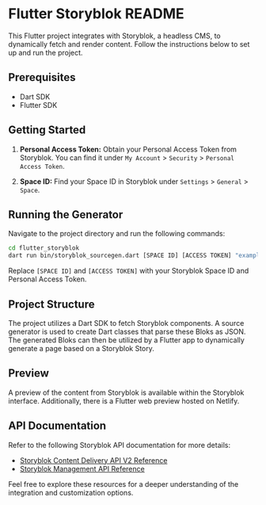 # Flutter Storyblok README

This Flutter project integrates with Storyblok, a headless CMS, to dynamically
fetch and render content. Follow the instructions below to set up and run the
project.

## Prerequisites

- Dart SDK
- Flutter SDK

## Getting Started

1. **Personal Access Token:** Obtain your Personal Access Token from Storyblok.
   You can find it under `My Account` > `Security` > `Personal Access Token`.

2. **Space ID:** Find your Space ID in Storyblok under `Settings` > `General` >
   `Space`.

## Running the Generator

Navigate to the project directory and run the following commands:

```bash
cd flutter_storyblok
dart run bin/storyblok_sourcegen.dart [SPACE ID] [ACCESS TOKEN] "example/lib/bloks.generated.dart"
```

Replace `[SPACE ID]` and `[ACCESS TOKEN]` with your Storyblok Space ID and
Personal Access Token.

## Project Structure

The project utilizes a Dart SDK to fetch Storyblok components. A source
generator is used to create Dart classes that parse these Bloks as JSON. The
generated Bloks can then be utilized by a Flutter app to dynamically generate a
page based on a Storyblok Story.

## Preview

A preview of the content from Storyblok is available within the Storyblok
interface. Additionally, there is a Flutter web preview hosted on Netlify.

## API Documentation

Refer to the following Storyblok API documentation for more details:

- [Storyblok Content Delivery API V2 Reference](https://www.storyblok.com/docs/api/content-delivery)
- [Storyblok Management API Reference](https://www.storyblok.com/docs/api/management)

Feel free to explore these resources for a deeper understanding of the
integration and customization options.
